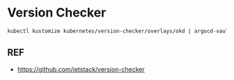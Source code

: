 # Version Checker

```bash
kubectl kustomize kubernetes/version-checker/overlays/okd | argocd-vault-plugin generate - | kubectl apply -f -
```

## REF

- <https://github.com/jetstack/version-checker>
